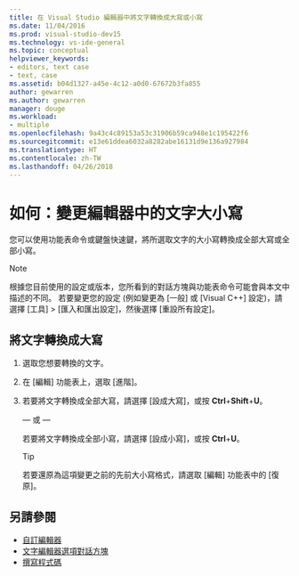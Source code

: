 ```yaml
---
title: 在 Visual Studio 編輯器中將文字轉換成大寫或小寫
ms.date: 11/04/2016
ms.prod: visual-studio-dev15
ms.technology: vs-ide-general
ms.topic: conceptual
helpviewer_keywords:
- editors, text case
- text, case
ms.assetid: b04d1327-a45e-4c12-a0d0-67672b3fa855
author: gewarren
ms.author: gewarren
manager: douge
ms.workload:
- multiple
ms.openlocfilehash: 9a43c4c89153a53c31906b59ca948e1c195422f6
ms.sourcegitcommit: e13e61ddea6032a8282abe16131d9e136a927984
ms.translationtype: HT
ms.contentlocale: zh-TW
ms.lasthandoff: 04/26/2018
---
```

# <a name="how-to-change-text-case-in-the-editor"></a>如何：變更編輯器中的文字大小寫

您可以使用功能表命令或鍵盤快速鍵，將所選取文字的大小寫轉換成全部大寫或全部小寫。

> [!NOTE]
> 根據您目前使用的設定或版本，您所看到的對話方塊與功能表命令可能會與本文中描述的不同。 若要變更您的設定 (例如變更為 [一般] 或 [Visual C++] 設定)，請選擇 [工具] > [匯入和匯出設定]，然後選擇 [重設所有設定]。

## <a name="to-switch-text-to-upper-case"></a>將文字轉換成大寫

1.  選取您想要轉換的文字。

2.  在 [編輯] 功能表上，選取 [進階]。

3.  若要將文字轉換成全部大寫，請選擇 [設成大寫]，或按 **Ctrl**+**Shift**+**U**。

    — 或 —

    若要將文字轉換成全部小寫，請選擇 [設成小寫]，或按 **Ctrl**+**U**。

    > [!TIP]
    > 若要還原為這項變更之前的先前大小寫格式，請選取 [編輯] 功能表中的 [復原]。

## <a name="see-also"></a>另請參閱

- [自訂編輯器](../ide/customizing-the-editor.md)
- [文字編輯器選項對話方塊](../ide/reference/text-editor-options-dialog-box.md)
- [撰寫程式碼](../ide/writing-code-in-the-code-and-text-editor.md)
